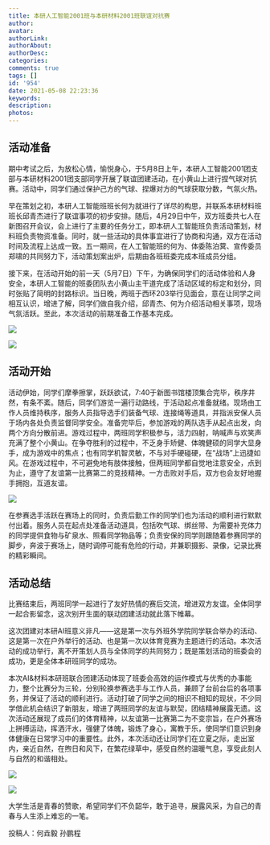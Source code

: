 ```yaml
---
title: 本研人工智能2001班与本研材料2001班联谊对抗赛
author: 
avatar: 
authorLink: 
authorAbout: 
authorDesc: 
categories: 
comments: true
tags: []
id: '954'
date: 2021-05-08 22:23:36
keywords:
description:
photos:
---
```


## 活动准备

期中考试之后，为放松心情，愉悦身心，于5月8日上午，本研人工智能2001团支部与本研材料2001团支部同学开展了联谊团建活动，在小黄山上进行捏气球对抗赛。活动中，同学们通过保护己方的气球、捏爆对方的气球获取分数，气氛火热。

早在策划之初，本研人工智能班班长何为就进行了详尽的构思，并联系本研材料班班长邱青杰进行了联谊事项的初步安排。随后，4月29日中午，双方班委共七人在新图召开会议，会上进行了主要的任务分工，即本研人工智能班负责活动策划，材料班负责物资准备。同时，就一些活动的具体事宜进行了协商和沟通，双方在活动时间及流程上达成一致。五一期间，在人工智能班的何为、体委陈泊蓂、宣传委员郑啸的共同努力下，活动策划案出炉，后期由各班班委完成本班成员分组。

接下来，在活动开始的前一天（5月7日）下午，为确保同学们的活动体验和人身安全，本研人工智能的班委团队去小黄山主干道完成了活动区域的标定和划分，同时张贴了简明的封路标识。当日晚，两班于西环203举行见面会，意在让同学之间相互认识，增进了解，同学们做自我介绍，邱青杰、何为介绍活动相关事项，现场气氛活跃。至此，本次活动的前期准备工作基本完成。

![](https://www.aiupc.xyz/wp-content/uploads/2021/05/00492206BD621B80882B11F9A28F9549-300x225.jpg)

![](https://www.aiupc.xyz/wp-content/uploads/2021/05/7A23697FF46F7537A0B5064390BDF835-300x225.jpg)

## 活动开始

活动伊始，同学们摩拳擦掌，跃跃欲试，7:40于新图书馆楼顶集合完毕，秩序井然，有条不紊。随后，同学们游览一遍行动路线，于活动起点准备就绪。现场由工作人员维持秩序，服务人员指导选手们装备气球、连接绳等道具，并指派安保人员于场内各处负责监督同学安全。准备完毕后，参加游戏的两队选手从起点出发，向两个方向分散前进。游戏过程中，两班同学积极参与，活力四射，呐喊声与欢笑声充满了整个小黄山。在争夺胜利的过程中，不乏身手矫健、体魄健硕的同学大显身手，成为游戏中的焦点；也有同学机智灵敏，不与对手硬碰硬，在“战场”上迅捷如风。在游戏过程中，不可避免地有肢体接触，但两班同学都自觉地注意安全，点到为止，遵守了友谊第一比赛第二的竞技精神。一方击败对手后，双方也会友好地握手拥抱，互道友谊。

![](https://www.aiupc.xyz/wp-content/uploads/2021/05/7582156C2969BF64EB1685A8609A51F9-300x225.jpg)

在参赛选手活跃在赛场上的同时，负责后勤工作的同学们也为活动的顺利进行默默付出着。服务人员在起点处准备活动道具，包括吹气球、绑丝带、为需要补充体力的同学提供食物与矿泉水、照看同学物品等；负责安保的同学则跟随着参赛同学的脚步，奔波于赛场上，随时调停可能有危险的行动，并兼职摄影、录像，记录比赛的精彩瞬间。

## 活动总结

比赛结束后，两班同学一起进行了友好热情的赛后交流，增进双方友谊。全体同学一起合影留念，这次别开生面的联动团建活动就此落下帷幕。

这次团建对本研AI班意义非凡——这是第一次与外班外学院同学联合举办的活动、这是第一次在户外举行的活动、也是第一次以体育竞赛为主题进行的活动。本次活动的成功举行，离不开策划人员与全体同学的共同努力；既是策划活动的班委会的成功，更是全体本研班同学的成功。

本次AI&材料本研班联合团建活动体现了班委会高效的运作模式与优秀的办事能力，整个比赛分为三轮，分别轮换参赛选手与工作人员，兼顾了台前台后的各项事务，并保证了活动的顺利进行。活动打破了同学之间的相识不相知的现状，不少同学借此机会结识了新朋友，增进了两班同学的友谊与默契，团结精神展露无遗。这次活动还展现了成员们的体育精神，以友谊第一比赛第二为不变宗旨，在户外赛场上拼搏运动，挥洒汗水，强健了体魄，锻炼了身心，寓教于乐，使同学们意识到身体健康在日常学习中的重要性。此外，本次活动还让同学们在立夏之际，走出室内，亲近自然，在煦日和风下，在繁花绿草中，感受自然的温暖气息，享受此刻人与自然的和谐相处。

![](https://www.aiupc.xyz/wp-content/uploads/2021/05/0A9A62C8D954FBB7BAEE71D6ABCF1B0E-300x225.jpg)

![](https://www.aiupc.xyz/wp-content/uploads/2021/05/28C21D13E11E6504CEF8914721ED41C1-300x225.jpg)

大学生活是青春的赞歌，希望同学们不负韶华，敢于追寻，展露风采，为自己的青春与人生添上难忘的一笔。

投稿人：何垚毅 孙鹏程